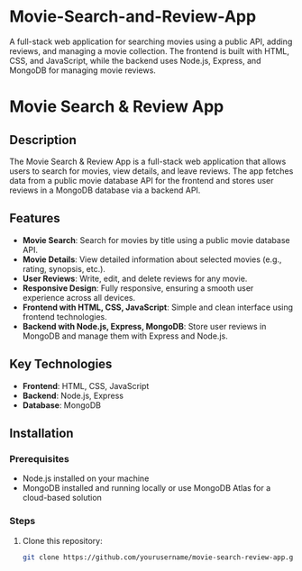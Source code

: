# Movie-Search-and-Review-App
A full-stack web application for searching movies using a public API, adding reviews, and managing a movie collection. The frontend is built with HTML, CSS, and JavaScript, while the backend uses Node.js, Express, and MongoDB for managing movie reviews.

# Movie Search & Review App

## Description
The Movie Search & Review App is a full-stack web application that allows users to search for movies, view details, and leave reviews. The app fetches data from a public movie database API for the frontend and stores user reviews in a MongoDB database via a backend API.

## Features
- **Movie Search**: Search for movies by title using a public movie database API.
- **Movie Details**: View detailed information about selected movies (e.g., rating, synopsis, etc.).
- **User Reviews**: Write, edit, and delete reviews for any movie.
- **Responsive Design**: Fully responsive, ensuring a smooth user experience across all devices.
- **Frontend with HTML, CSS, JavaScript**: Simple and clean interface using frontend technologies.
- **Backend with Node.js, Express, MongoDB**: Store user reviews in MongoDB and manage them with Express and Node.js.

## Key Technologies
- **Frontend**: HTML, CSS, JavaScript
- **Backend**: Node.js, Express
- **Database**: MongoDB

## Installation

### Prerequisites
- Node.js installed on your machine
- MongoDB installed and running locally or use MongoDB Atlas for a cloud-based solution

### Steps

1. Clone this repository:
   ```bash
   git clone https://github.com/yourusername/movie-search-review-app.git

